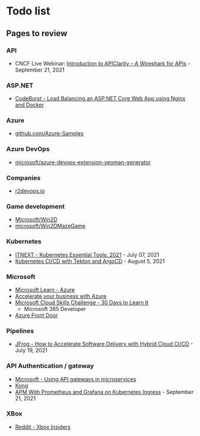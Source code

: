 # Todo list

## Pages to review

### API

- CNCF Live Webinar: [Introduction to APIClarity – A Wireshark for APIs](https://community.cncf.io/events/details/cncf-cncf-online-programs-presents-cncf-live-webinar-introduction-to-apiclarity-a-wireshark-for-apis/) - September 21, 2021

### ASP.NET

- [CodeBurst - Load Balancing an ASP.NET Core Web App using Nginx and Docker](https://codeburst.io/load-balancing-an-asp-net-core-web-app-using-nginx-and-docker-66753eb08204)

### Azure

- [github.com/Azure-Samples](https://github.com/Azure-Samples)

### Azure DevOps

- [microsoft/azure-devops-extension-yeoman-generator](https://github.com/microsoft/azure-devops-extension-yeoman-generator)

### Companies

- [r2devops.io](https://r2devops.io/)

### Game development

- [Microsoft/Win2D](https://github.com/Microsoft/Win2D)
- [microsoft/Win2DMazeGame](https://github.com/microsoft/Win2DMazeGame)

### Kubernetes

- [ITNEXT - Kubernetes Essential Tools: 2021](https://itnext.io/kubernetes-essential-tools-2021-def12e84c572) - July 07, 2021
- [Kubernetes CI/CD with Tekton and ArgoCD](https://piotrminkowski.com/2021/08/05/kubernetes-ci-cd-with-tekton-and-argocd/) - August 5, 2021

### Microsoft

- [Microsoft Learn - Azure](https://docs.microsoft.com/fr-fr/learn/azure/)
- [Accelerate your business with Azure](https://partner.microsoft.com/en-us/azureskills)
- [Microsoft Cloud Skills Challenge - 30 Days to Learn It](https://developer.microsoft.com/en-us/offers/30-days-to-learn-it)
  - Microsoft 365 Developer
- [Azure Front Door](https://azure.microsoft.com/en-us/services/frontdoor/)

### Pipelines

- [JFrog - How to Accelerate Software Delivery with Hybrid Cloud CI/CD](https://jfrog.com/blog/how-to-accelerate-software-delivery-with-hybrid-cloud-ci-cd/) - July 19, 2021

### API Authentication / gateway

- [Microsoft - Using API gateways in microservices](https://docs.microsoft.com/en-us/azure/architecture/microservices/design/gateway)
- [Kong](https://konghq.com/kong/)
- [APM With Prometheus and Grafana on Kubernetes Ingress](https://konghq.com/blog/prometheus-grafana-kubernetes/) - September 21, 2021

### XBox

- [Reddit - Xbox Insiders](https://www.reddit.com/r/xboxinsiders/wiki/xgspreview/gettingstarted#wiki_xbox_cloud_gaming_verified_devices)
